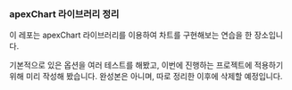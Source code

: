 ### apexChart 라이브러리 정리 

이 레포는 apexChart 라이브러리를 이용하여 차트를 구현해보는 연습을 한 장소입니다.


기본적으로 있은 옵션을 여러 테스트를 해봤고, 이번에 진행하는 프로젝트에 적용하기 위해 미리 작성해 봤습니다. 완성본은 아니며,
따로 정리한 이후에 삭제할 예정입니다.
